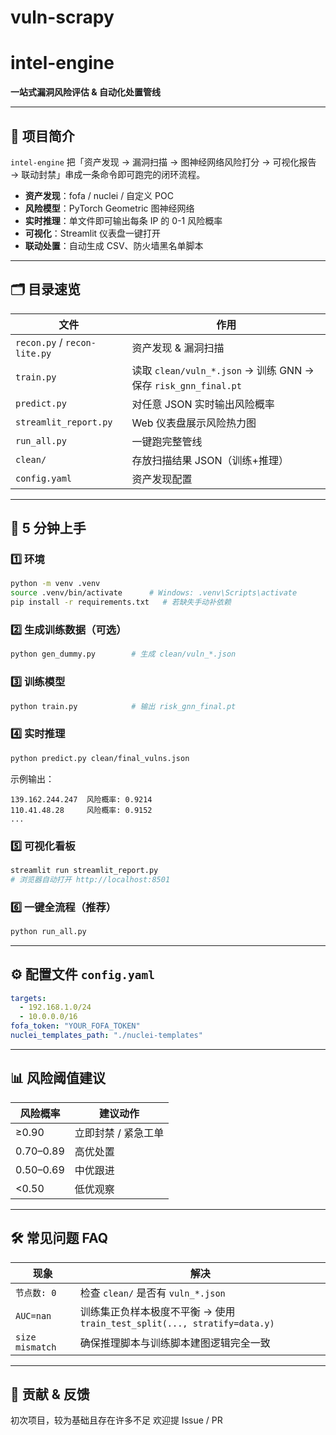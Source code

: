 # vuln-scrapy
# intel-engine  
**一站式漏洞风险评估 & 自动化处置管线**

---

## 📌 项目简介  
`intel-engine` 把「资产发现 → 漏洞扫描 → 图神经网络风险打分 → 可视化报告 → 联动封禁」串成一条命令即可跑完的闭环流程。  
- **资产发现**：fofa / nuclei / 自定义 POC  
- **风险模型**：PyTorch Geometric 图神经网络  
- **实时推理**：单文件即可输出每条 IP 的 0-1 风险概率  
- **可视化**：Streamlit 仪表盘一键打开  
- **联动处置**：自动生成 CSV、防火墙黑名单脚本  

---

## 🗂️ 目录速览  

| 文件 | 作用 |
|---|---|
| `recon.py` / `recon-lite.py` | 资产发现 & 漏洞扫描 |
| `train.py` | 读取 `clean/vuln_*.json` → 训练 GNN → 保存 `risk_gnn_final.pt` |
| `predict.py` | 对任意 JSON 实时输出风险概率 |
| `streamlit_report.py` | Web 仪表盘展示风险热力图 |
| `run_all.py` | 一键跑完整管线 |
| `clean/` | 存放扫描结果 JSON（训练+推理） |
| `config.yaml` | 资产发现配置 |

---

## 🚀 5 分钟上手  

### 1️⃣ 环境
```bash
python -m venv .venv
source .venv/bin/activate      # Windows: .venv\Scripts\activate
pip install -r requirements.txt   # 若缺失手动补依赖
```

### 2️⃣ 生成训练数据（可选）
```bash
python gen_dummy.py        # 生成 clean/vuln_*.json
```

### 3️⃣ 训练模型
```bash
python train.py            # 输出 risk_gnn_final.pt
```

### 4️⃣ 实时推理
```bash
python predict.py clean/final_vulns.json
```
示例输出：  
```
139.162.244.247  风险概率: 0.9214
110.41.48.28     风险概率: 0.9152
...
```

### 5️⃣ 可视化看板
```bash
streamlit run streamlit_report.py
# 浏览器自动打开 http://localhost:8501
```

### 6️⃣ 一键全流程（推荐）
```bash
python run_all.py
```

---

## ⚙️ 配置文件 `config.yaml`
```yaml
targets:
  - 192.168.1.0/24
  - 10.0.0.0/16
fofa_token: "YOUR_FOFA_TOKEN"
nuclei_templates_path: "./nuclei-templates"
```

---

## 📊 风险阈值建议

| 风险概率 | 建议动作 |
|---|---|
| ≥0.90 | 立即封禁 / 紧急工单 |
| 0.70–0.89 | 高优处置 |
| 0.50–0.69 | 中优跟进 |
| <0.50 | 低优观察 |

---

## 🛠️ 常见问题 FAQ

| 现象 | 解决 |
|---|---|
| `节点数: 0` | 检查 `clean/` 是否有 `vuln_*.json` |
| `AUC=nan` | 训练集正负样本极度不平衡 → 使用 `train_test_split(..., stratify=data.y)` |
| `size mismatch` | 确保推理脚本与训练脚本建图逻辑完全一致 |

---

## 🤝 贡献 & 反馈
初次项目，较为基础且存在许多不足
欢迎提 Issue / PR
